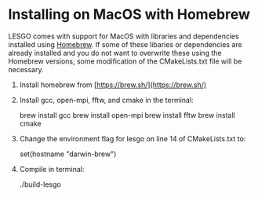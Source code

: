# Installing on MacOS with Homebrew

LESGO comes with support for MacOS with libraries and dependencies installed 
using [Homebrew](https://brew.sh/). If some of these libaries or dependencies
are already installed and you do not want to overwrite these using the Homebrew
versions, some modification of the CMakeLists.txt file will be 
necessary.

1. Install homebrew from [https://brew.sh/](https://brew.sh/)
2. Install gcc, open-mpi, fftw, and cmake in the terminal:
    
    brew install gcc
    brew install open-mpi
    brew install fftw
    brew install cmake

3. Change the environment flag for lesgo on line 14 of CMakeLists.txt to:

    set(hostname "darwin-brew")

4. Compile in terminal:

    ./build-lesgo
